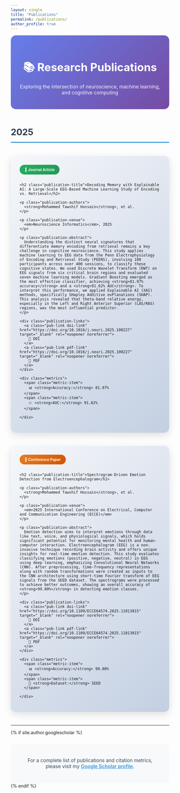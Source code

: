 ```yaml
---
layout: single
title: "Publications"
permalink: /publications/
author_profile: true
---
```


<style>
  .publication-container {
    display: flex;
    align-items: flex-start;
    margin-bottom: 3em;
    padding: 2em;
    background: linear-gradient(135deg, #f5f7fa 0%, #c3cfe2 100%);
    border-radius: 16px;
    box-shadow: 0 8px 24px rgba(0,0,0,0.12);
    transition: transform 0.3s ease, box-shadow 0.3s ease;
    gap: 20px;
    flex-wrap: wrap;
  }
  
  .publication-container:hover {
    transform: translateY(-5px);
    box-shadow: 0 12px 32px rgba(0,0,0,0.18);
  }
  
  .publication-content {
    flex: 1 1 70%;
    min-width: 200px;
  }
  
  .publication-image {
    flex: 0 0 25%;
    max-width: 250px;
    min-width: 200px;
    align-self: center;
  }
  
  .publication-image img {
    width: 100%;
    border-radius: 12px;
    box-shadow: 0 6px 16px rgba(0,0,0,0.15);
    transition: transform 0.3s ease;
  }
  
  .publication-image img:hover {
    transform: scale(1.05);
  }
  
  .publication-type {
    display: inline-block;
    padding: 8px 16px;
    color: white;
    border-radius: 20px;
    font-size: 0.85em;
    font-weight: 600;
    margin-bottom: 1em;
  }
  
  .journal-badge {
    background: linear-gradient(135deg, #27ae60 0%, #229954 100%);
  }
  
  .conference-badge {
    background: linear-gradient(135deg, #e67e22 0%, #d35400 100%);
  }
  
  .publication-title {
    color: #2c3e50;
    font-size: 1.5em;
    font-weight: 700;
    margin-bottom: 0.5em;
    line-height: 1.4;
  }
  
  .publication-authors {
    color: #34495e;
    font-size: 1.05em;
    margin-bottom: 0.5em;
    font-style: italic;
  }
  
  .publication-venue {
    color: #7f8c8d;
    font-size: 1em;
    margin-bottom: 1em;
    font-weight: 600;
  }
  
  .publication-abstract {
    color: #34495e;
    line-height: 1.7;
    font-size: 1em;
    text-align: justify;
    margin-bottom: 1.2em;
  }
  
  .publication-links {
    display: flex;
    gap: 12px;
    flex-wrap: wrap;
  }
  
  .pub-link {
    display: inline-flex;
    align-items: center;
    gap: 8px;
    padding: 10px 20px;
    background: linear-gradient(135deg, #667eea 0%, #764ba2 100%);
    color: white !important;
    text-decoration: none;
    border-radius: 8px;
    font-weight: 600;
    font-size: 0.9em;
    transition: all 0.3s ease;
    box-shadow: 0 4px 12px rgba(102, 126, 234, 0.4);
  }
  
  .pub-link:hover {
    transform: translateY(-2px);
    box-shadow: 0 6px 16px rgba(102, 126, 234, 0.6);
    color: white !important;
    text-decoration: none;
  }
  
  .pub-link.doi-link {
    background: linear-gradient(135deg, #3498db 0%, #2980b9 100%);
  }
  
  .pub-link.pdf-link {
    background: linear-gradient(135deg, #e74c3c 0%, #c0392b 100%);
  }
  
  .pub-link.code-link {
    background: linear-gradient(135deg, #95a5a6 0%, #7f8c8d 100%);
  }
  
  .metrics {
    display: flex;
    gap: 20px;
    margin-top: 1em;
    padding-top: 1em;
    border-top: 2px solid rgba(0,0,0,0.1);
  }
  
  .metric-item {
    display: flex;
    align-items: center;
    gap: 8px;
    color: #34495e;
    font-size: 0.9em;
  }
  
  .section-header {
    text-align: center;
    margin-bottom: 3em;
    padding: 2em;
    background: linear-gradient(135deg, #667eea 0%, #764ba2 100%);
    border-radius: 16px;
    color: white;
  }
  
  .section-header h1 {
    color: white;
    margin-bottom: 0.5em;
    font-size: 2.5em;
  }
  
  .section-header p {
    font-size: 1.1em;
    opacity: 0.95;
  }
  
  .year-divider {
    font-size: 2em;
    font-weight: 700;
    color: #2c3e50;
    margin: 2em 0 1.5em 0;
    padding-bottom: 0.5em;
    border-bottom: 3px solid #3498db;
  }
  
  @media (max-width: 768px) {
    .publication-container {
      flex-direction: column;
      padding: 1.5em;
    }
    
    .publication-content,
    .publication-image {
      flex: 1 1 100%;
      max-width: 100%;
    }
    
    .section-header h1 {
      font-size: 1.8em;
    }
  }
</style>

<div class="section-header">
  <h1>📚 Research Publications</h1>
  <p>Exploring the intersection of neuroscience, machine learning, and cognitive computing</p>
</div>

<div class="year-divider">2025</div>

<!-- Publication 1: Journal Article -->
<div class="publication-container">
  <div class="publication-content">
    <span class="publication-type journal-badge">📄 Journal Article</span>
    
    <h2 class="publication-title">Decoding Memory with Explainable AI: A Large-Scale EEG-Based Machine Learning Study of Encoding vs. Retrieval</h2>
    
    <p class="publication-authors">
      <strong>Mohammed Tawshif Hossain</strong>, et al.
    </p>
    
    <p class="publication-venue">
      <em>Neuroscience Informatics</em>, 2025
    </p>
    
    <p class="publication-abstract">
      Understanding the distinct neural signatures that differentiate memory encoding from retrieval remains a key challenge in cognitive neuroscience. This study applies machine learning to EEG data from the Penn Electrophysiology of Encoding and Retrieval Study (PEERS), involving 100 participants across over 400 sessions, to classify these cognitive states. We used Discrete Wavelet Transform (DWT) on EEG signals from six critical brain regions and evaluated seven machine learning models. Gradient Boosting emerged as the most effective classifier, achieving <strong>81.97% accuracy</strong> and a <strong>91.62% AUC</strong>. To interpret this performance, we applied Explainable AI (XAI) methods, specifically SHapley Additive exPlanations (SHAP). This analysis revealed that theta-band relative energy, especially in the Left and Right Anterior Superior (LAS/RAS) regions, was the most influential predictor.
    </p>
    
    <div class="publication-links">
      <a class="pub-link doi-link" href="https://doi.org/10.1016/j.neuri.2025.100227" target="_blank" rel="noopener noreferrer">
        🔗 DOI
      </a>
      <a class="pub-link pdf-link" href="https://doi.org/10.1016/j.neuri.2025.100227" target="_blank" rel="noopener noreferrer">
        📄 PDF
      </a>
    </div>
    
    <div class="metrics">
      <span class="metric-item">
        📊 <strong>Accuracy:</strong> 81.97%
      </span>
      <span class="metric-item">
        📈 <strong>AUC:</strong> 91.62%
      </span>
    
    </div>
  </div>
  

</div>

<!-- Publication 2: Conference Paper -->
<div class="publication-container">
  <div class="publication-content">
    <span class="publication-type conference-badge">🎤 Conference Paper</span>
    
    <h2 class="publication-title">Spectrogram-Driven Emotion Detection from Electroencephalogram</h2>
    
    <p class="publication-authors">
      <strong>Mohammed Tawshif Hossain</strong>, et al.
    </p>
    
    <p class="publication-venue">
      <em>2025 International Conference on Electrical, Computer and Communication Engineering (ECCE)</em>
    </p>
    
    <p class="publication-abstract">
      Emotion detection aims to interpret emotions through data like text, voice, and physiological signals, which holds significant potential for monitoring mental health and human-computer interaction. Electroencephalogram (EEG) is a non-invasive technique recording brain activity and offers unique insights for real-time emotion detection. This study evaluates classifying emotions (positive, negative, neutral) in EEG using deep learning, emphasizing Convolutional Neural Networks (CNN). After preprocessing, time-frequency representations along with random transformations were created as inputs to the CNN architecture using short-time Fourier transform of EEG signals from the SEED dataset. The spectrograms were processed to achieve better outcomes, showing an overall accuracy of <strong>99.80%</strong> in detecting emotion classes.
    </p>
    
    <div class="publication-links">
      <a class="pub-link doi-link" href="https://doi.org/10.1109/ECCE64574.2025.11013815" target="_blank" rel="noopener noreferrer">
        🔗 DOI
      </a>
      <a class="pub-link pdf-link" href="https://doi.org/10.1109/ECCE64574.2025.11013815" target="_blank" rel="noopener noreferrer">
        📄 PDF
      </a>
    </div>
    
    <div class="metrics">
      <span class="metric-item">
        📊 <strong>Accuracy:</strong> 99.80%
      </span>
      <span class="metric-item">
        🧠 <strong>Dataset:</strong> SEED
      </span>
   
    </div>
  </div>
  

</div>

---

{% if site.author.googlescholar %}
  <div style="text-align: center; margin-top: 2em; padding: 2em; background: #f8f9fa; border-radius: 12px;">
    <p style="font-size: 1.1em; color: #34495e;">
      For a complete list of publications and citation metrics, please visit my 
      <a href="{{ site.author.googlescholar }}" target="_blank" rel="noopener noreferrer" style="color: #3498db; font-weight: 600;">Google Scholar profile</a>.
    </p>
  </div>
{% endif %}
